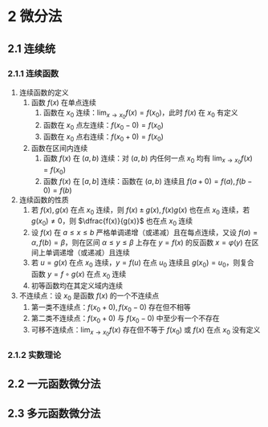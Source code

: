 # 2 微分法

## 2.1 连续统
### 2.1.1 连续函数
1. 连续函数的定义
    1. 函数 $f(x)$ 在单点连续
        1. 函数在 $x_0$ 连续：${\displaystyle \lim _{x \rightarrow x_{0}} f(x)=f\left(x_{0}\right)}$，此时 $f(x)$ 在 $x_0$ 有定义
        2. 函数在 $x_0$ 点左连续：$f\left(x_{0}-0\right)=f\left(x_{0}\right)$
        3. 函数在 $x_0$ 点右连续：$f\left(x_{0}+0\right)=f\left(x_{0}\right)$
    2. 函数在区间内连续
        1. 函数 $f(x)$ 在 $(a, b)$ 连续：对 $(a, b)$ 内任何一点 $x_{0}$ 均有 ${\displaystyle \lim _{x \rightarrow x_{0}} f(x)=f\left(x_{0}\right)}$
        2. 函数 $f(x)$ 在 $[a, b]$ 连续：函数在 $(a, b)$ 连续且 $f(a+0)=f(a), f(b-0)=f(b)$
2. 连续函数的性质
    1. 若 $f(x), g(x)$ 在点 $x_{0}$ 连续，则 $f(x) \pm g(x), f(x) g(x)$ 也在点 $x_0$ 连续，若 $g\left(x_{0}\right) \neq 0$，则 $\dfrac{f(x)}{g(x)}$ 也在点 $x_0$ 连续
    2. 设 $f(x)$ 在 $a \leqslant x \leqslant b$ 严格单调递增（或递减）且在每点连续，又设 $f(a)=\alpha, f(b)=\beta$，则在区间 $\alpha \leqslant y \leqslant \beta$ 上存在 $y=f(x)$ 的反函数 $x=\varphi(y)$ 在区间上单调递增（或递减）且连续
    3. 若 $u=g(x)$ 在点 $x_{0}$ 连续，$y=f(u)$ 在点 $u_{0}$ 连续且 $g\left(x_{0}\right)=u_{0}$，则复合函数 $y=f \circ g(x)$ 在点 $x_{0}$ 连续
    4. 初等函数均在其定义域内连续
3. 不连续点：设 $x_0$ 是函数 $f(x)$ 的一个不连续点
    1. 第一类不连续点：$f\left(x_{0}+0\right), f\left(x_{0}-0\right)$ 存在但不相等
    2. 第二类不连续点：$f\left(x_{0}+0\right)$ 与 $f\left(x_{0}-0\right)$ 中至少有一个不存在
    3. 可移不连续点：${\displaystyle \lim _{x \rightarrow x_{0}} f(x)}$ 存在但不等于 $f\left(x_{0}\right)$ 或 $f(x)$ 在点 $x_{0}$ 没有定义

### 2.1.2 实数理论

## 2.2 一元函数微分法

## 2.3 多元函数微分法
